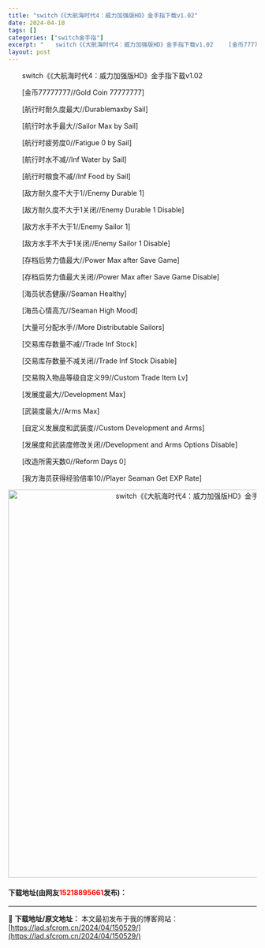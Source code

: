 ```yaml
---
title: "switch《《大航海时代4：威力加强版HD》金手指下载v1.02"
date: 2024-04-10
tags: []
categories: ["switch金手指"]
excerpt: "　　switch《《大航海时代4：威力加强版HD》金手指下载v1.02 　　[金币77777777//Gold Coin 77777777] 　　[航行时耐久度最大//Durablemaxby Sail] 　　[航行时水手最大//Sailor Max by Sail] 　　[航行时疲劳度0//Fat&hellip;"
layout: post
---
```


 <p>　　switch《《大航海时代4：威力加强版HD》金手指下载v1.02</p> <p>　　[金币77777777//Gold Coin 77777777]</p> <p>　　[航行时耐久度最大//Durablemaxby Sail]</p> <p>　　[航行时水手最大//Sailor Max by Sail]</p> <p>　　[航行时疲劳度0//Fatigue 0 by Sail]</p> <p>　　[航行时水不减//Inf Water by Sail]</p> <p>　　[航行时粮食不减//Inf Food by Sail]</p> <p>　　[敌方耐久度不大于1//Enemy Durable 1]</p> <p>　　[敌方耐久度不大于1关闭//Enemy Durable 1 Disable]</p> <p>　　[敌方水手不大于1//Enemy Sailor 1]</p> <p>　　[敌方水手不大于1关闭//Enemy Sailor 1 Disable]</p> <p>　　[存档后势力值最大//Power Max after Save Game]</p> <p>　　[存档后势力值最大关闭//Power Max after Save Game Disable]</p> <p>　　[海员状态健康//Seaman Healthy]</p> <p>　　[海员心情高亢//Seaman High Mood]</p> <p>　　[大量可分配水手//More Distributable Sailors]</p> <p>　　[交易库存数量不减//Trade Inf Stock]</p> <p>　　[交易库存数量不减关闭//Trade Inf Stock Disable]</p> <p>　　[交易购入物品等级自定义99//Custom Trade Item Lv]</p> <p>　　[发展度最大//Development Max]</p> <p>　　[武装度最大//Arms Max]</p> <p>　　[自定义发展度和武装度//Custom Development and Arms]</p> <p>　　[发展度和武装度修改关闭//Development and Arms Options Disable]</p> <p>　　[改造所需天数0//Reform Days 0]</p> <p>　　[我方海员获得经验倍率10//Player Seaman Get EXP Rate]</p> <p align="center"><img align="" border="0" src="https://lad.sfcrom.cn/wp-content/uploads/2024/04/20240410_6615ea589508f.webp" width="786" alt="switch《《大航海时代4：威力加强版HD》金手指下载v1.02" /></p> <p><h4>下载地址(由网友<font color="red">15218895661</font>发布)：</h4></p> 

---
📖 **下载地址/原文地址：** 本文最初发布于我的博客网站：[https://lad.sfcrom.cn/2024/04/150529/](https://lad.sfcrom.cn/2024/04/150529/)
